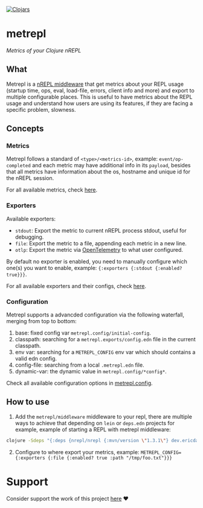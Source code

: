 [![Clojars](https://img.shields.io/clojars/v/dev.ericdallo/metrepl.svg)](https://clojars.org/dev.ericdallo/metrepl)

# metrepl

_Metrics of your Clojure nREPL_

## What

Metrepl is a [nREPL middleware](https://nrepl.org/nrepl/design/middleware.html) that get metrics about your REPL usage (startup time, ops, eval, load-file, errors, client info and more) and export to multiple configurable places. 
This is useful to have metrics about the REPL usage and understand how users are using its features, if they are facing a specific problem, slowness.

## Concepts

### Metrics

Metrepl follows a standard of `<type>/<metrics-id>`, example: `event/op-completed` and each metric may have additional info in its `payload`,  besides that all metrics have information about the os, hostname and unique id for the nREPL session.

For all available metrics, check [here](./docs/all-metrics.edn).

### Exporters

Available exporters:

- `stdout`: Export the metric to current nREPL process stdout, useful for debugging.
- `file`: Export the metric to a file, appending each metric in a new line.
- `otlp`: Export the metric via [OpenTelemetry](https://opentelemetry.io/) to what user configured.

By default no exporter is enabled, you need to manually configure which one(s) you want to enable, example: `{:exporters {:stdout {:enabled? true}}}`.

For all available exporters and their configs, check [here](./docs/all-exporters.edn).

### Configuration

Metrepl supports a advancded configuration via the following waterfall, merging from top to bottom:

1. base: fixed config var `metrepl.config/initial-config`.
2. classpath: searching for a `metrepl.exports/config.edn` file in the current classpath.
3. env var: searching for a `METREPL_CONFIG` env var which should contains a valid edn config.
4. config-file: searching from a local `.metrepl.edn` file.
5. dynamic-var: the dynamic value in `metrepl.config/*config*`.

Check all available configuration options in [metrepl.config](https://github.com/ericdallo/metrepl/blob/master/src/metrepl/config.clj#L14).

## How to use

1. Add the `metrepl/middleware` middleware to your repl, there are multiple ways to achieve that depending on `lein` or `deps.edn` projects for example, example of starting a REPL with metrepl middleware:

```sh
clojure -Sdeps "{:deps {nrepl/nrepl {:mvn/version \"1.3.1\"} dev.ericdallo/metrepl {:mvn/version \"x.y.z\"}} :aliases {:start/nrepl {:main-opts [\"-m\" \"nrepl.cmdline\" \"--middleware\" \"[metrepl/middleware]\"]}}}" -M:start/nrepl
```

2. Configure to where export your metrics, example: `METREPL_CONFIG={:exporters {:file {:enabled? true :path "/tmp/foo.txt"}}}`

# Support 

Consider support the work of this project [here](https://github.com/sponsors/ericdallo) ❤️
